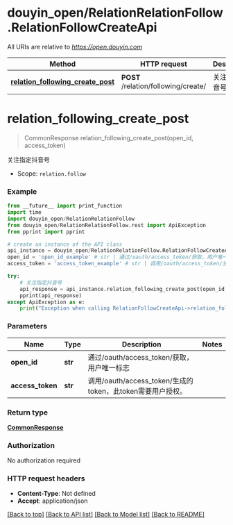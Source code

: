 # douyin_open/RelationRelationFollow.RelationFollowCreateApi

All URIs are relative to *https://open.douyin.com*

Method | HTTP request | Description
------------- | ------------- | -------------
[**relation_following_create_post**](RelationFollowCreateApi.md#relation_following_create_post) | **POST** /relation/following/create/ | 关注指定抖音号

# **relation_following_create_post**
> CommonResponse relation_following_create_post(open_id, access_token)

关注指定抖音号

* Scope: `relation.follow` 

### Example
```python
from __future__ import print_function
import time
import douyin_open/RelationRelationFollow
from douyin_open/RelationRelationFollow.rest import ApiException
from pprint import pprint

# create an instance of the API class
api_instance = douyin_open/RelationRelationFollow.RelationFollowCreateApi()
open_id = 'open_id_example' # str | 通过/oauth/access_token/获取，用户唯一标志
access_token = 'access_token_example' # str | 调用/oauth/access_token/生成的token，此token需要用户授权。

try:
    # 关注指定抖音号
    api_response = api_instance.relation_following_create_post(open_id, access_token)
    pprint(api_response)
except ApiException as e:
    print("Exception when calling RelationFollowCreateApi->relation_following_create_post: %s\n" % e)
```

### Parameters

Name | Type | Description  | Notes
------------- | ------------- | ------------- | -------------
 **open_id** | **str**| 通过/oauth/access_token/获取，用户唯一标志 | 
 **access_token** | **str**| 调用/oauth/access_token/生成的token，此token需要用户授权。 | 

### Return type

[**CommonResponse**](CommonResponse.md)

### Authorization

No authorization required

### HTTP request headers

 - **Content-Type**: Not defined
 - **Accept**: application/json

[[Back to top]](#) [[Back to API list]](../README.md#documentation-for-api-endpoints) [[Back to Model list]](../README.md#documentation-for-models) [[Back to README]](../README.md)

